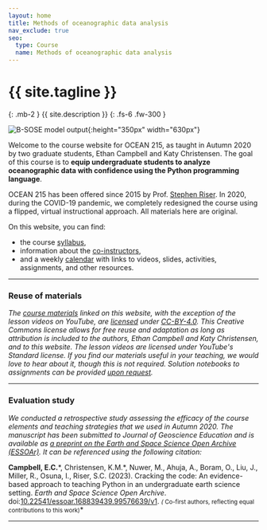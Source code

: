 ```yaml
---
layout: home
title: Methods of oceanographic data analysis
nav_exclude: true
seo:
  type: Course
  name: Methods of oceanographic data analysis
---
```


# {{ site.tagline }}
{: .mb-2 }
{{ site.description }}
{: .fs-6 .fw-300 }

![B-SOSE model output](/OCEAN_215/assets/images/bsose_3d.jpeg){:height="350px" width="630px"}

Welcome to the course website for OCEAN 215, as taught in Autumn 2020 by two graduate students, Ethan Campbell and Katy Christensen. The goal of this course is to **equip undergraduate students to analyze oceanographic data with confidence using the Python programming language**.

OCEAN 215 has been offered since 2015 by Prof. [Stephen Riser](https://environment.uw.edu/faculty/stephen-riser/). In 2020, during the COVID-19 pandemic, we completely redesigned the course using a flipped, virtual instructional approach. All materials here are original.

On this website, you can find:

- the course [syllabus](about.md),
- information about the [co-instructors](staff.md),
- and a weekly [calendar](calendar.md) with links to videos, slides, activities, assignments, and other resources.

---

### Reuse of materials

*The [course materials](calendar.md) linked on this website, with the exception of the lesson videos on YouTube, are [licensed](https://github.com/ethan-campbell/OCEAN_215/blob/main/materials/LICENSE.md) under [CC-BY-4.0](https://creativecommons.org/licenses/by/4.0/). This Creative Commons license allows for free reuse and adaptation as long as attribution is included to the authors, Ethan Campbell and Katy Christensen, and to this website. The lesson videos are licensed under YouTube's Standard license. If you find our materials useful in your teaching, we would love to hear about it, though this is not required. Solution notebooks to assignments can be provided [upon request](mailto:ethancc@uw.edu).*

---

### Evaluation study

*We conducted a retrospective study assessing the efficacy of the course elements and teaching strategies that we used in Autumn 2020. The manuscript has been submitted to *Journal of Geoscience Education* and is available as [a preprint on the Earth and Space Science Open Archive (ESSOAr)](https://essopenarchive.org/doi/full/10.22541/essoar.168839439.99576639/v1). It can be referenced using the following citation:*

**Campbell, E.C.**\*, Christensen, K.M.\*, Nuwer, M., Ahuja, A., Boram, O., Liu, J., Miller, R., Osuna, I., Riser, S.C. (2023). Cracking the code: An evidence-based approach to teaching Python in an undergraduate earth science setting. *Earth and Space Science Open Archive*. doi:[10.22541/essoar.168839439.99576639/v1](https://essopenarchive.org/doi/full/10.22541/essoar.168839439.99576639/v1). *<small>(* Co-first authors, reflecting equal contributions to this work)</small>*

---